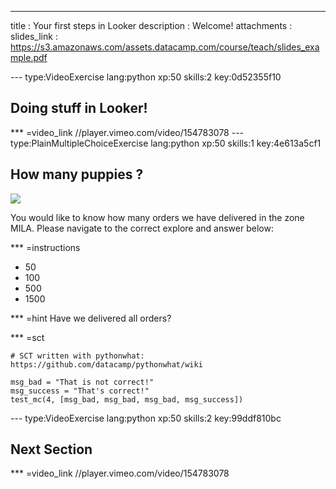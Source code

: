 ---
title       : Your first steps in Looker
description : Welcome!
attachments :
  slides_link : https://s3.amazonaws.com/assets.datacamp.com/course/teach/slides_example.pdf
  


--- type:VideoExercise lang:python xp:50 skills:2 key:0d52355f10
## Doing stuff in Looker!


*** =video_link
//player.vimeo.com/video/154783078
--- type:PlainMultipleChoiceExercise lang:python xp:50 skills:1 key:4e613a5cf1
## How many puppies ? 
![](https://i.ytimg.com/vi/Fu2ztMCfCQM/hqdefault.jpg)

You would like to know how many orders we have delivered in the zone MILA. 
Please navigate to the correct explore and answer below:

*** =instructions
- 50
- 100
- 500
- 1500

*** =hint
Have we delivered all orders?


*** =sct
```{python}
# SCT written with pythonwhat: https://github.com/datacamp/pythonwhat/wiki

msg_bad = "That is not correct!"
msg_success = "That's correct!"
test_mc(4, [msg_bad, msg_bad, msg_bad, msg_success])
```



--- type:VideoExercise lang:python xp:50 skills:2 key:99ddf810bc
## Next Section


*** =video_link
//player.vimeo.com/video/154783078
